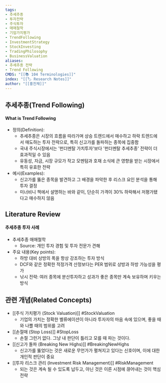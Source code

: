 ```yaml
---
tags:
- 추세추종
- 투자전략
- 주식투자
- 매매철학
- 기업가치평가
- TrendFollowing
- InvestmentStrategy
- StockInvesting
- TradingPhilosophy
- BusinessValuation
aliases:
- 추세추종 전략
- Trend Following
CMDS: "[[📚 104 Terminologies]]"
index: "[[🏷 Research Notes]]"
author: "[[홍진채]]"
---
```

## 추세추종(Trend Following)
#### What is Trend Following
- 정의(Definition):
	- 추세추종은 시장의 흐름을 따라가며 상승 트렌드에서 매수하고 하락 트렌드에서 매도하는 투자 전략으로, 특히 신고가를 돌파하는 종목에 집중함
	- 국내 주식시장에서는 '펀더멘탈 가치투자'보다 '펀더멘탈 추세추종' 전략이 더 효과적일 수 있음
	- 유동성, 자금, 시장 규모가 작고 모멘텀과 호재 소식에 큰 영향을 받는 시장에서 특히 유효한 전략
- 예시(Examples):
	- 신고가를 뚫은 종목을 발견하고 그 배경을 파악한 후 리스크 요인 분석을 통해 투자 결정
	- 미너비니 책에서 설명하는 바와 같이, 단순히 가격이 30% 하락해서 저평가됐다고 매수하지 않음
## Literature Review
#### 추세추종 투자 사례
- 추세추종 매매철학
	- Source: 개인 투자 경험 및 투자 전문가 견해
- 주요 내용(Key points):
	- 하방 대비 상방의 폭을 항상 강조하는 투자 방식
	- DCF와 같은 정확한 적정가격 산정보다는 PER 범위로 상방과 하방 가능성을 평가
	- 낚시 전략: 여러 종목에 분산투자하고 성과가 좋은 종목만 계속 보유하며 키우는 방식
## 관련 개념(Related Concepts)
- [[주식 가치평가 (Stock Valuation)]] #StockValuation
	- 기업의 가치는 정확한 벨류에이션이 아니라 투자자의 마음 속에 있으며, 좋을 때와 나쁠 때의 범위를 고려
- [[손절매 (Stop Loss)]] #StopLoss
	- 손절 그런거 없다. 그냥 내 판단이 틀리고 모를 때 파는 것이다.
- [[신고가 돌파 (Breaking New Highs)]] #BreakingNewHighs
	- 신고가를 뚫었다는 것은 새로운 무언가가 펼쳐지고 있다는 신호이며, 이에 대한 개인적 판단이 중요
- [[투자 리스크 관리 (Investment Risk Management)]] #RiskManagement
	- 되는 것은 계속 될 수 있도록 납두고, 아닌 것은 이른 시점에 끊어내는 것이 핵심 전략